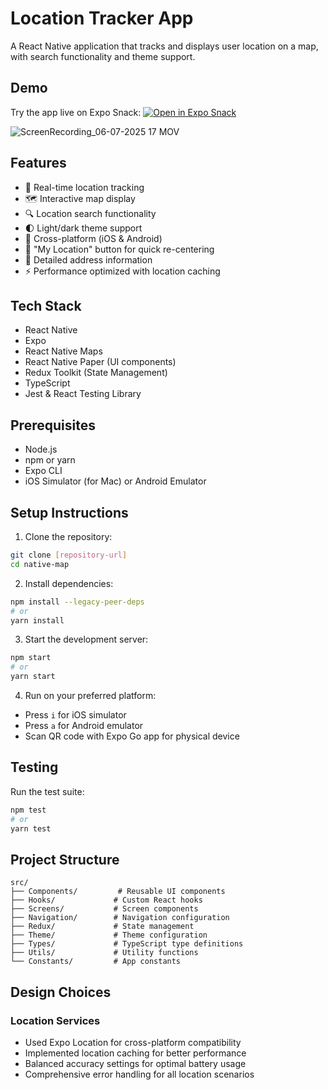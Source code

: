# Location Tracker App

A React Native application that tracks and displays user location on a map, with search functionality and theme support.

## Demo

Try the app live on Expo Snack:
[![Open in Expo Snack](https://img.shields.io/badge/Open%20in-Expo%20Snack-blue)](https://snack.expo.dev/@abdalla-suliman/github.com-suliman-a-location-tracker)

![ScreenRecording_06-07-2025 17 MOV](https://github.com/user-attachments/assets/17a7ad5b-c345-4b20-8101-c290d574b49f)


 
## Features

- 📍 Real-time location tracking
- 🗺️ Interactive map display
- 🔍 Location search functionality
- 🌓 Light/dark theme support
- 📱 Cross-platform (iOS & Android)
- 🎯 "My Location" button for quick re-centering
- 📝 Detailed address information
- ⚡ Performance optimized with location caching

## Tech Stack

- React Native
- Expo
- React Native Maps
- React Native Paper (UI components)
- Redux Toolkit (State Management)
- TypeScript
- Jest & React Testing Library

## Prerequisites

- Node.js
- npm or yarn
- Expo CLI
- iOS Simulator (for Mac) or Android Emulator

## Setup Instructions

1. Clone the repository:

```bash
git clone [repository-url]
cd native-map
```

2. Install dependencies:

```bash
npm install --legacy-peer-deps
# or
yarn install
```

3. Start the development server:

```bash
npm start
# or
yarn start
```

4. Run on your preferred platform:

- Press `i` for iOS simulator
- Press `a` for Android emulator
- Scan QR code with Expo Go app for physical device

## Testing

Run the test suite:

```bash
npm test
# or
yarn test
```

## Project Structure

```
src/
├── Components/         # Reusable UI components
├── Hooks/             # Custom React hooks
├── Screens/           # Screen components
├── Navigation/        # Navigation configuration
├── Redux/             # State management
├── Theme/             # Theme configuration
├── Types/             # TypeScript type definitions
├── Utils/             # Utility functions
└── Constants/         # App constants
```

## Design Choices

### Location Services

- Used Expo Location for cross-platform compatibility
- Implemented location caching for better performance
- Balanced accuracy settings for optimal battery usage
- Comprehensive error handling for all location scenarios
